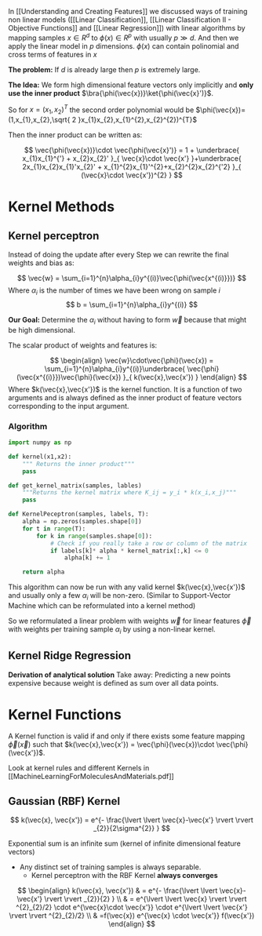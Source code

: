 In [[Understanding and Creating Features]] we discussed ways of training non linear models ([[Linear Classification]], [[Linear Classification II - Objective Functions]] and [[Linear Regression]]) with linear algorithms by mapping samples $x \in R^{d}$ to $\phi(x) \in R^{p}$ with usually $p\gg d$. And then we apply the linear model in $p$ dimensions. 
$\phi(x)$ can contain polinomial and cross terms of features in $x$

**The problem:** If $d$ is already large then $p$ is extremely large. 

**The Idea:** We form high dimensional feature vectors only implicitly and **only use the inner product** $\bra{\phi(\vec{x})}\ket{\phi(\vec{x}')}$.

So for $x = (x_{1},x_{2})^{T}$ the second order polynomial would be $\phi(\vec{x})=(1,x_{1},x_{2},\sqrt{ 2 }x_{1}x_{2},x_{1}^{2},x_{2}^{2})^{T}$

Then the inner product can be written as: 

$$
\vec{\phi(\vec{x})}\cdot  \vec{\phi(\vec{x}')} = 1 + \underbrace{ x_{1}x_{1}^{'} + x_{2}x_{2}' }_{ \vec{x}\cdot \vec{x'} }+\underbrace{ 2x_{1}x_{2}x_{1}'x_{2}' + x_{1}^{2}x_{1}'^{2}+x_{2}^{2}x_{2}^{'2} }_{ (\vec{x}\cdot \vec{x'})^{2} }
$$

# Kernel Methods 

## Kernel perceptron 

Instead of doing the update after every Step we can rewrite the final weights and bias as: 

$$
\vec{w} = \sum_{i=1}^{n}\alpha_{i}y^{(i)}\vec{\phi(\vec{x^{(i)}})}
$$
Where $\alpha_{i}$ is the number of times we have been wrong on sample $i$
$$
b = \sum_{i=1}^{n}\alpha_{i}y^{(i)}
$$


**Our Goal:** Determine the $\alpha_{i}$ without having to form $\vec{w}$ because that might be high dimensional. 

The scalar product of weights and features is: 

$$
\begin{align}
\vec{w}\cdot\vec{\phi}(\vec{x}) = \sum_{i=1}^{n}\alpha_{i}y^{(i)}\underbrace{ \vec{\phi}(\vec{x^{(i)}})\vec{\phi}(\vec{x}) }_{ k(\vec{x},\vec{x'}) }
\end{align}
$$
Where $k(\vec{x},\vec{x'})$ is the kernel function. It is a function of two arguments and is always defined as the inner product of feature vectors corresponding to the input argument.


### Algorithm

```python
import numpy as np

def kernel(x1,x2):
	""" Returns the inner product"""
	pass

def get_kernel_matrix(samples, lables)
	"""Returns the kernel matrix where K_ij = y_i * k(x_i,x_j)"""
	pass

def KernelPeceptron(samples, labels, T):
	alpha = np.zeros(samples.shape[0])
	for t in range(T):
		for k in range(samples.shape[0]):
			# Check if you really take a row or column of the matrix
			if labels[k]* alpha * kernel_matrix[:,k] <= 0
				alpha[k] += 1

	return alpha
```

This algorithm can now be run with any valid kernel $k(\vec{x},\vec{x'})$ and usually only a few $\alpha_{i}$ will be non-zero. (Similar to Support-Vector Machine which can be reformulated into a kernel method)

So we reformulated a linear problem with weights $\vec{w}$ for linear features $\vec{\phi}$ with weights per training sample $\alpha_{i}$ by using a non-linear kernel. 


## Kernel Ridge Regression 

**Derivation of analytical solution**
Take away: Predicting a new points expensive because weight is defined as sum over all data points. 

# Kernel Functions

A Kernel function is valid if and only if there exists some feature mapping $\vec{\phi}(\vec{x})$ such that $k(\vec{x},\vec{x'}) = \vec{\phi}(\vec{x})\cdot  \vec{\phi}(\vec{x'})$.

Look at kernel rules and different Kernels in [[MachineLearningForMoleculesAndMaterials.pdf]]

## Gaussian (RBF) Kernel

$$
k(\vec{x}, \vec{x'}) = e^{- \frac{\lvert \lvert \vec{x}-\vec{x'} \rvert  \rvert _{2}}{2\sigma^{2}} }
$$

Exponential sum is an infinite sum (kernel of infinite dimensional feature vectors)
- Any distinct set of training samples is always separable. 
	- Kernel perceptron with the RBF Kernel **always converges**

$$
\begin{align}
k(\vec{x}, \vec{x'})  & = e^{- \frac{\lvert \lvert \vec{x}-\vec{x'} \rvert  \rvert _{2}}{2} }  \\
 & = e^{\lvert \lvert \vec{x} \rvert  \rvert ^{2}_{2}/2} \cdot e^{\vec{x}\cdot  \vec{x'}} \cdot e^{\lvert \lvert \vec{x'} \rvert  \rvert ^{2}_{2}/2} \\
 & =f(\vec{x}) e^{\vec{x} \cdot \vec{x'}} f(\vec{x'})
\end{align}
$$








